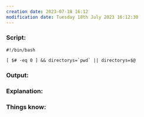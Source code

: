 ```yaml
---
creation date: 2023-07-18 16:12
modification date: Tuesday 18th July 2023 16:12:30
---
```


### Script:[](https://tldp.org/LDP/abs/html/fto.html#BROKENLINK)

```
#!/bin/bash

[ $# -eq 0 ] && directorys=`pwd` || directorys=$@
```

### Output:



### Explanation:



### Things know:
